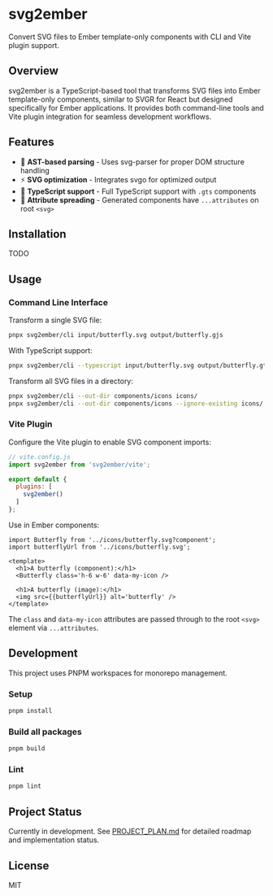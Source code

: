 # svg2ember

Convert SVG files to Ember template-only components with CLI and Vite plugin support.

## Overview

svg2ember is a TypeScript-based tool that transforms SVG files into Ember template-only components, similar to SVGR for React but designed specifically for Ember applications. It provides both command-line tools and Vite plugin integration for seamless development workflows.

## Features

- 🎯 **AST-based parsing** - Uses svg-parser for proper DOM structure handling
- ⚡ **SVG optimization** - Integrates svgo for optimized output  
- 🔧 **TypeScript support** - Full TypeScript support with `.gts` components
- 🎨 **Attribute spreading** - Generated components have `...attributes` on root `<svg>`

## Installation

TODO

## Usage

### Command Line Interface

Transform a single SVG file:
```bash
pnpx svg2ember/cli input/butterfly.svg output/butterfly.gjs
```

With TypeScript support:
```bash
pnpx svg2ember/cli --typescript input/butterfly.svg output/butterfly.gts
```

Transform all SVG files in a directory:
```bash
pnpx svg2ember/cli --out-dir components/icons icons/
pnpx svg2ember/cli --out-dir components/icons --ignore-existing icons/
```

### Vite Plugin

Configure the Vite plugin to enable SVG component imports:

```js
// vite.config.js
import svg2ember from 'svg2ember/vite';

export default {
  plugins: [
    svg2ember()
  ]
};
```

Use in Ember components:
```gts
import Butterfly from '../icons/butterfly.svg?component';
import butterflyUrl from '../icons/butterfly.svg';

<template>
  <h1>A butterfly (component):</h1>
  <Butterfly class='h-6 w-6' data-my-icon />
  
  <h1>A butterfly (image):</h1>
  <img src={{butterflyUrl}} alt='butterfly' />
</template>
```

The `class` and `data-my-icon` attributes are passed through to the root `<svg>` element via `...attributes`.

## Development

This project uses PNPM workspaces for monorepo management.

### Setup
```bash
pnpm install
```

### Build all packages
```bash
pnpm build
```

### Lint
```bash
pnpm lint
```

## Project Status

Currently in development. See [PROJECT_PLAN.md](./PROJECT_PLAN.md) for detailed roadmap and implementation status.

## License

MIT
